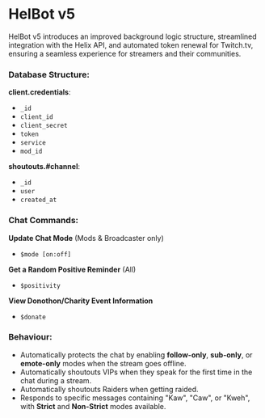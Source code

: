 # HelBot v5

HelBot v5 introduces an improved background logic structure, streamlined integration with the Helix API, and automated token renewal for Twitch.tv, ensuring a seamless experience for streamers and their communities.

### Database Structure:

**client.credentials**:  
- `_id`  
- `client_id`  
- `client_secret`  
- `token`  
- `service`  
- `mod_id`  

**shoutouts.#channel**:  
- `_id`  
- `user`  
- `created_at`  

### Chat Commands:

**Update Chat Mode** (Mods & Broadcaster only)  
- `$mode [on:off]`  

**Get a Random Positive Reminder** (All)  
- `$positivity`  

**View Donothon/Charity Event Information**  
- `$donate`  

### Behaviour:

- Automatically protects the chat by enabling **follow-only**, **sub-only**, or **emote-only** modes when the stream goes offline.  
- Automatically shoutouts VIPs when they speak for the first time in the chat during a stream.  
- Automatically shoutouts Raiders when getting raided.  
- Responds to specific messages containing "Kaw", "Caw", or "Kweh", with **Strict** and **Non-Strict** modes available.
